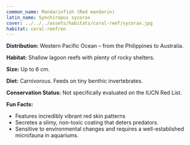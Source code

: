 ```yaml
---
common_name: Mandarinfish (Red mandarin)
latin_name: Synchiropus sycorax
cover: ../../../assets/habitats/coral-reef/sycorax.jpg
habitat: coral-reef/en
---
```

**Distribution:** Western Pacific Ocean – from the Philippines to Australia.

**Habitat:** Shallow lagoon reefs with plenty of rocky shelters.

**Size:** Up to 6 cm.

**Diet:** Carnivorous. Feeds on tiny benthic invertebrates.

**Conservation Status:** Not specifically evaluated on the IUCN Red List.

**Fun Facts:**  
- Features incredibly vibrant red skin patterns  
- Secretes a slimy, non-toxic coating that deters predators.  
- Sensitive to environmental changes and requires a well-established microfauna in aquariums.
